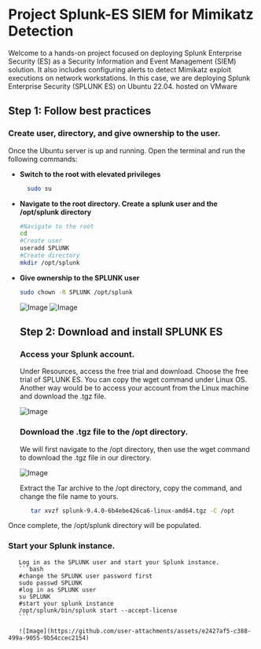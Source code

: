 # Project Splunk-ES SIEM for Mimikatz Detection
Welcome to a hands-on project focused on deploying Splunk Enterprise Security (ES) as a Security Information and Event Management (SIEM) solution. It also includes configuring alerts to detect Mimikatz exploit executions on network workstations.
In this case, we are deploying Splunk Enterprise Security (SPLUNK ES) on Ubuntu 22.04. hosted on VMware


## Step 1: Follow best practices

### Create user, directory, and give ownership to the user.
Once the Ubuntu server is up and running. Open the terminal and run the following commands: 
- **Switch to the root with elevated privileges**
  ```bash 
    sudo su
  ```
- **Navigate to the root directory. Create a splunk user and the /opt/splunk directory**
  ```bash 
  #Navigate to the root
  cd
  #Create user
  useradd SPLUNK
  #Create directory
  mkdir /opt/splunk
  ```
- **Give ownership to the SPLUNK user**
  ```bash
  sudo chown -R SPLUNK /opt/splunk
     ```
  ![Image](https://github.com/user-attachments/assets/a3436836-6aaa-406c-af26-74616c5053b2)
  ![Image](https://github.com/user-attachments/assets/082c1a60-9cac-430b-86b8-39ce702bba92)

  ## Step 2: Download and install SPLUNK ES
  ### Access your Splunk account.

   Under Resources, access the free trial and download. Choose the free trial of SPLUNK ES. You can copy the wget command under Linux OS. Another way would be to access your account from the Linux machine and download the .tgz file.
  
     
  
  ![Image](https://github.com/user-attachments/assets/f9ed4308-5cea-4569-8d63-e93f56ab8829)

  ### Download the .tgz file to the /opt directory.

     We will first navigate to the /opt directory, then use the wget command to download the .tgz file in our directory. 
  
   ![Image](https://github.com/user-attachments/assets/237ef338-17e2-4a62-891b-dafa99f016d3)

     Extract the Tar archive to the /opt directory, copy the command, and change the file name to yours. 
  ```bash
     tar xvzf splunk-9.4.0-6b4ebe426ca6-linux-amd64.tgz -C /opt
  ```
Once complete, the /opt/splunk directory will be populated. 
 
  ### Start your Splunk instance.
       Log in as the SPLUNK user and start your Splunk instance.
       ```bash
       #change the SPLUNK user password first
       sudo passwd SPLUNK
       #log in as SPLUNK user
       su SPLUNK
       #start your splunk instance
       /opt/splunk/bin/splunk start --accept-license
       ```

       ![Image](https://github.com/user-attachments/assets/e2427af5-c388-499a-9055-9b54ccec2154)

      
